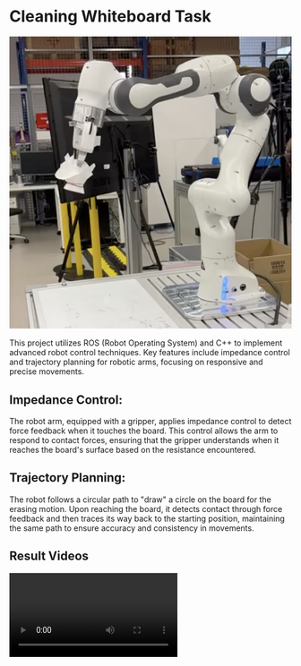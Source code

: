 #  Cleaning Whiteboard Task

![cleaning_whiteboard_tasks.png](media/cleaning_whiteboard_tasks.png)

This project utilizes ROS (Robot Operating System) and C++ to implement advanced robot control techniques. Key features include impedance control and trajectory planning for robotic arms, focusing on responsive and precise movements.

## Impedance Control: 
The robot arm, equipped with a gripper, applies impedance control to detect force feedback when it touches the board. This control allows the arm to respond to contact forces, ensuring that the gripper understands when it reaches the board's surface based on the resistance encountered.

## Trajectory Planning: 
The robot follows a circular path to "draw" a circle on the board for the erasing motion. Upon reaching the board, it detects contact through force feedback and then traces its way back to the starting position, maintaining the same path to ensure accuracy and consistency in movements.

## Result Videos

<video src="media/Cleaning_whiteboard_taks.mp4" controls="controls" style="max-width: 100%;">


